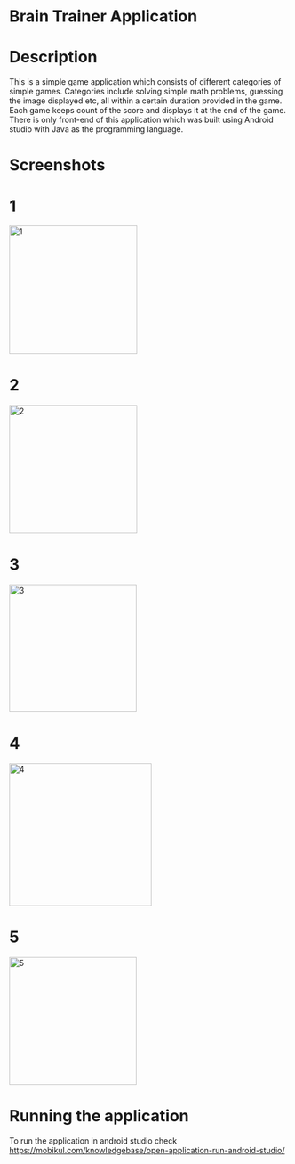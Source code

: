 # Brain Trainer Application

# Description
This is a simple game application which consists of different categories of simple games. Categories include solving simple math problems, guessing the image displayed etc, all within a certain duration provided in the game. Each game keeps count of the score and displays it at the end of the game. There is only front-end of this application which was built using Android studio with Java as the programming language.

# Screenshots
# 1
<img width="230" alt="1" src="https://github.com/meghanaadiga7/Brain-Trainer/assets/106051990/2def72cc-4282-46fb-8b5a-cd134423306a">

# 2
<img width="230" alt="2" src="https://github.com/meghanaadiga7/Brain-Trainer/assets/106051990/247bec64-38af-4a9f-8564-dd3dae72a46a">

# 3
<img width="229" alt="3" src="https://github.com/meghanaadiga7/Brain-Trainer/assets/106051990/e3d62d83-e8f1-4837-b08a-c03992b6bee3">

# 4
<img width="256" alt="4" src="https://github.com/meghanaadiga7/Brain-Trainer/assets/106051990/fc41b2c4-7456-4a5d-ae12-7cfd975523d6">

# 5
<img width="229" alt="5" src="https://github.com/meghanaadiga7/Brain-Trainer/assets/106051990/8f0e7ed3-85d7-4f7d-ba9a-c68ee0f4d149">

# Running the application 
To run the application in android studio check https://mobikul.com/knowledgebase/open-application-run-android-studio/
